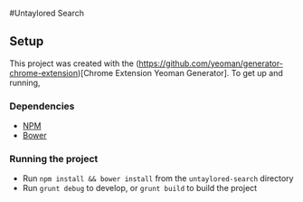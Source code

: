 #Untaylored Search

## Setup

This project was created with the (https://github.com/yeoman/generator-chrome-extension)[Chrome Extension Yeoman Generator]. To get up and running,

### Dependencies

* [NPM](https://www.npmjs.org/)
* [Bower](http://bower.io/)

### Running the project

* Run `npm install && bower install` from the `untaylored-search` directory
* Run `grunt debug` to develop, or `grunt build` to build the project
